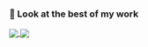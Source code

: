 ### 🌱 Look at the best of my work

<a href="https://github.com/yokharian/cdk-apache-airflow">
  <img align="center" src="https://github-readme-stats.vercel.app/api/pin/?username=yokharian&repo=portfolio" />
</a>
<a href="https://github.com/yokharian/cdk-apache-airflow">
  <img align="center" src="https://github-readme-stats.vercel.app/api/pin/?username=yokharian&repo=cdk-apache-airflow" />
</a>
